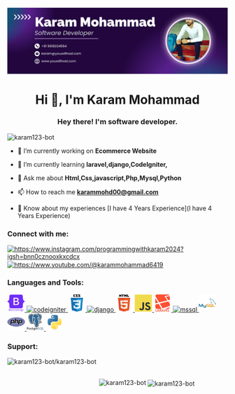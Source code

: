 ![logo](https://github.com/karam123-bot/karam123-bot/blob/main/Purple%20Abstract%20Graphic%20Design%20LinkedIn%20Article%20Cover%20Image%20(1).png)
<h1 align="center">Hi 👋, I'm Karam Mohammad</h1>
<h3 align="center">Hey there! I'm software developer.</h3>

<p align="left"> <img src="https://komarev.com/ghpvc/?username=karam123-bot&label=Profile%20views&color=0e75b6&style=flat" alt="karam123-bot" /> </p>

- 🔭 I’m currently working on **Ecommerce Website**

- 🌱 I’m currently learning **laravel,django,CodeIgniter,**

- 💬 Ask me about **Html,Css,javascript,Php,Mysql,Python**

- 📫 How to reach me **karammohd00@gmail.com**

- 📄 Know about my experiences [I have 4 Years Experience](I have 4 Years Experience)

<h3 align="left">Connect with me:</h3>
<p align="left">
<a href="https://www.instagram.com/programmingwithkaram2024?igsh=bnn0cznooxkxcdcx" target="blank"><img align="center" src="https://raw.githubusercontent.com/rahuldkjain/github-profile-readme-generator/master/src/images/icons/Social/instagram.svg" alt="https://www.instagram.com/programmingwithkaram2024?igsh=bnn0cznooxkxcdcx" height="30" width="40" /></a>
<a href="https://www.youtube.com/c/https://www.youtube.com/@karammohammad6419" target="blank"><img align="center" src="https://raw.githubusercontent.com/rahuldkjain/github-profile-readme-generator/master/src/images/icons/Social/youtube.svg" alt="https://www.youtube.com/@karammohammad6419" height="30" width="40" /></a>
</p>

<h3 align="left">Languages and Tools:</h3>
<p align="left"> <a href="https://getbootstrap.com" target="_blank" rel="noreferrer"> <img src="https://raw.githubusercontent.com/devicons/devicon/master/icons/bootstrap/bootstrap-plain-wordmark.svg" alt="bootstrap" width="40" height="40"/> </a> <a href="https://codeigniter.com" target="_blank" rel="noreferrer"> <img src="https://cdn.worldvectorlogo.com/logos/codeigniter.svg" alt="codeigniter" width="40" height="40"/> </a> <a href="https://www.w3schools.com/css/" target="_blank" rel="noreferrer"> <img src="https://raw.githubusercontent.com/devicons/devicon/master/icons/css3/css3-original-wordmark.svg" alt="css3" width="40" height="40"/> </a> <a href="https://www.djangoproject.com/" target="_blank" rel="noreferrer"> <img src="https://cdn.worldvectorlogo.com/logos/django.svg" alt="django" width="40" height="40"/> </a> <a href="https://www.w3.org/html/" target="_blank" rel="noreferrer"> <img src="https://raw.githubusercontent.com/devicons/devicon/master/icons/html5/html5-original-wordmark.svg" alt="html5" width="40" height="40"/> </a> <a href="https://developer.mozilla.org/en-US/docs/Web/JavaScript" target="_blank" rel="noreferrer"> <img src="https://raw.githubusercontent.com/devicons/devicon/master/icons/javascript/javascript-original.svg" alt="javascript" width="40" height="40"/> </a> <a href="https://laravel.com/" target="_blank" rel="noreferrer"> <img src="https://raw.githubusercontent.com/devicons/devicon/master/icons/laravel/laravel-plain-wordmark.svg" alt="laravel" width="40" height="40"/> </a> <a href="https://www.microsoft.com/en-us/sql-server" target="_blank" rel="noreferrer"> <img src="https://www.svgrepo.com/show/303229/microsoft-sql-server-logo.svg" alt="mssql" width="40" height="40"/> </a> <a href="https://www.mysql.com/" target="_blank" rel="noreferrer"> <img src="https://raw.githubusercontent.com/devicons/devicon/master/icons/mysql/mysql-original-wordmark.svg" alt="mysql" width="40" height="40"/> </a> <a href="https://www.php.net" target="_blank" rel="noreferrer"> <img src="https://raw.githubusercontent.com/devicons/devicon/master/icons/php/php-original.svg" alt="php" width="40" height="40"/> </a> <a href="https://www.postgresql.org" target="_blank" rel="noreferrer"> <img src="https://raw.githubusercontent.com/devicons/devicon/master/icons/postgresql/postgresql-original-wordmark.svg" alt="postgresql" width="40" height="40"/> </a> <a href="https://www.python.org" target="_blank" rel="noreferrer"> <img src="https://raw.githubusercontent.com/devicons/devicon/master/icons/python/python-original.svg" alt="python" width="40" height="40"/> </a> </p>

<h3 align="left">Support:</h3>
<p><a href="https://www.buymeacoffee.com/karam123-bot/karam123-bot"> <img align="left" src="https://cdn.buymeacoffee.com/buttons/v2/default-yellow.png" height="50" width="210" alt="karam123-bot/karam123-bot" /></a></p><br><br>

<p><img align="left" src="https://github-readme-stats.vercel.app/api/top-langs?username=karam123-bot&show_icons=true&locale=en&layout=compact" alt="karam123-bot" /></p>

<p>&nbsp;<img align="center" src="https://github-readme-stats.vercel.app/api?username=karam123-bot&show_icons=true&locale=en" alt="karam123-bot" /></p>

